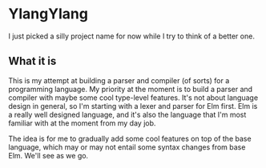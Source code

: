 # YlangYlang

I just picked a silly project name for now while I try to think of a better one.

## What it is

This is my attempt at building a parser and compiler (of sorts) for a programming language. My priority at the moment is to build a parser and compiler with maybe some cool type-level features. It's not about language design in general, so I'm starting with a lexer and parser for Elm first. Elm is a really well designed language, and it's also the language that I'm most familiar with at the moment from my day job. 

The idea is for me to gradually add some cool features on top of the base language, which may or may not entail some syntax changes from base Elm. We'll see as we go.
